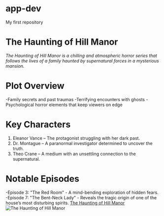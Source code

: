# app-dev
My first repository
# The Haunting of Hill Manor
*The Haunting of Hill Manor is a chilling and atmospheric horror series that follows the lives of a family haunted by supernatural forces in a mysterious mansion.*
# Plot Overview
-Family secrets and past traumas
-Terrifying encounters with ghosts
-Psychological horror elements that keep viewers on edge
# Key Characters
1. Eleanor Vance – The protagonist struggling with her dark past.
2. Dr. Montague – A paranormal investigator determined to uncover the truth.
3. Theo Crane – A medium with an unsettling connection to the supernatural.
# Notable Episodes
-Episode 3: "The Red Room" - A mind-bending exploration of hidden fears.
-Episode 7: "The Bent-Neck Lady" - Reveals the tragic origin of one of the house’s most disturbing spirits.
[The Haunting of Hill Manor](https://www.imdb.com/title/tt6763664/)
![The Haunting of Hill Manor](https://www.google.com/imgres?q=The%20Haunting%20of%20Hill%20Manor&imgurl=https%3A%2F%2Fm.media-amazon.com%2Fimages%2FM%2FMV5BMTU4NzA4MDEwNF5BMl5BanBnXkFtZTgwMTQxODYzNjM%40._V1_.jpg&imgrefurl=https%3A%2F%2Fwww.imdb.com%2Ftitle%2Ftt6763664%2F&docid=jL_LW59Iy3YS2M&tbnid=q15NaBDYBSfyyM&vet=12ahUKEwi3haTE292JAxXr2TQHHZJcIwYQM3oECBcQAA..i&w=1382&h=2048&hcb=2&ved=2ahUKEwi3haTE292JAxXr2TQHHZJcIwYQM3oECBcQAA)
